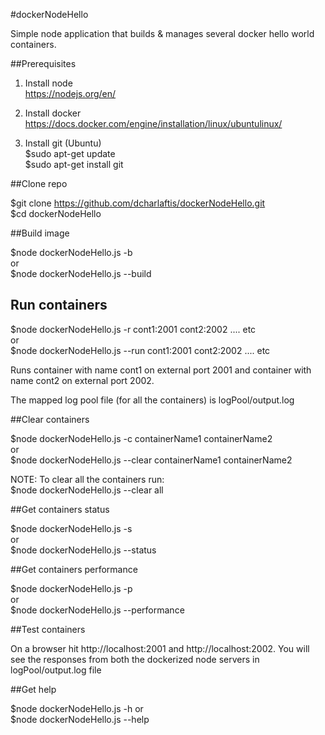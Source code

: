 #dockerNodeHello

Simple node application that builds & manages several docker hello world containers.


##Prerequisites

1. Install node  
    https://nodejs.org/en/  

2. Install docker  
    https://docs.docker.com/engine/installation/linux/ubuntulinux/  

3. Install git (Ubuntu)  
    $sudo apt-get update  
    $sudo apt-get install git  



##Clone repo

$git clone https://github.com/dcharlaftis/dockerNodeHello.git  
$cd dockerNodeHello  

##Build image

$node dockerNodeHello.js -b  
or  
$node dockerNodeHello.js --build    


## Run containers

$node dockerNodeHello.js -r cont1:2001 cont2:2002 .... etc  
or  
$node dockerNodeHello.js --run cont1:2001 cont2:2002 .... etc  

Runs container with name cont1 on external port 2001 and container with name cont2 on external port 2002.  

The mapped log pool file (for all the containers) is logPool/output.log  


##Clear containers

$node dockerNodeHello.js -c containerName1  containerName2   
or  
$node dockerNodeHello.js --clear containerName1  containerName2  

NOTE: To clear all the containers run:   
$node dockerNodeHello.js --clear all  

##Get containers status

$node dockerNodeHello.js -s  
or  
$node dockerNodeHello.js --status  

##Get containers performance

$node dockerNodeHello.js -p  
or  
$node dockerNodeHello.js --performance  

##Test containers

On a browser hit http://localhost:2001 and http://localhost:2002. You will see the responses from both the dockerized node servers in logPool/output.log file  

##Get help

$node dockerNodeHello.js -h or  
$node dockerNodeHello.js --help  


